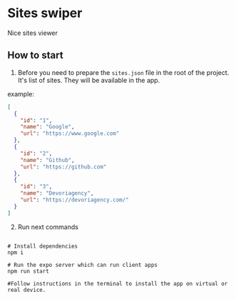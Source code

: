 # Sites swiper

Nice sites viewer

## How to start

1. Before you need to prepare the `sites.json` file in the root of the project.
It's list of sites. They will be available in the app.

example:

```json
[
  {
    "id": "1",
    "name": "Google",
    "url": "https://www.google.com"
  },
  {
    "id": "2",
    "name": "Github",
    "url": "https://github.com"
  },
  {
    "id": "3",
    "name": "Devoriagency",
    "url": "https://devoriagency.com/"
  }
]

```
2. Run next commands

```shell

# Install dependencies
npm i 

# Run the expo server which can run client apps
npm run start

#Follow instructions in the terminal to install the app on virtual or real device.

```
